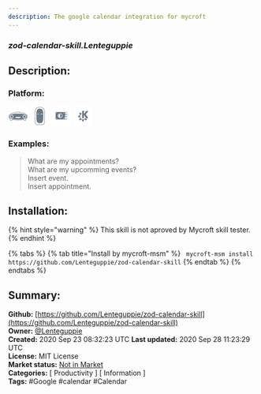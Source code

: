 ```yaml
---
description: The google calendar integration for mycroft
---
```


### _zod-calendar-skill.Lenteguppie_  
## Description:  
  
  
  
### Platform:  
 ![Mark I](../.gitbook/assets/mark-1-icon.png)  ![Mark II](../.gitbook/assets/mark-2-icon.png)  ![Picroft](../.gitbook/assets/picroft-icon.png)  ![plasmoid](../.gitbook/assets/kde.png)   
### Examples:  
> What are my appointments?  
> What are my upcomming events?  
> Insert event.  
> Insert appointment.  
  
## Installation:  
{% hint style="warning" %}
This skill is not aproved by Mycroft skill tester.
{% endhint %}
    
{% tabs %}
{% tab title="Install by mycroft-msm" %}
``` mycroft-msm install https://github.com/Lenteguppie/zod-calendar-skill```
{% endtab %}
  {% endtabs %}
    
## Summary:  
**Github:** [https://github.com/Lenteguppie/zod-calendar-skill](https://github.com/Lenteguppie/zod-calendar-skill)  
**Owner:** [@Lenteguppie](https://github.com/Lenteguppie)  
**Created:** 2020 Sep 23 08:32:23 UTC  **Last updated:** 2020 Sep 28 11:23:29 UTC  
**License:** MIT License  
**Market status:** [Not in Market](https://market.mycroft.ai/skill/)  
**Categories:** [ Productivity ] [ Information ]   
**Tags:** \#Google \#calendar \#Calendar   
